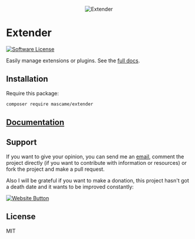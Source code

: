 <p align="center">
  <img src="http://icons.iconarchive.com/icons/elegantthemes/beautiful-flat/128/plugin-icon.png" alt="Extender"/>
</p>

# Extender

[![Software License](https://img.shields.io/badge/license-MIT-brightgreen.svg?style=flat-square)](LICENSE.md)

Easily manage extensions or plugins. See the [full docs](https://extender.readme.io).

Installation
--------------
Require this package:
```sh
composer require mascame/extender
```

[Documentation](https://extender.readme.io)
--------------

Support
----

If you want to give your opinion, you can send me an [email](mailto:marcmascarell@gmail.com), comment the project directly (if you want to contribute with information or resources) or fork the project and make a pull request.

Also I will be grateful if you want to make a donation, this project hasn't got a death date and it wants to be improved constantly:

[![Website Button](http://www.rahmenversand.com/images/paypal_logo_klein.gif "Donate!")](https://www.paypal.com/cgi-bin/webscr?cmd=_donations&business=marcmascarell%40gmail%2ecom&lc=US&item_name=Artificer%20Development&no_note=0&currency_code=EUR&bn=PP%2dDonationsBF%3abtn_donateCC_LG%2egif%3aNonHostedGuest&amount=5 "Contribute to the project")


License
----

MIT
